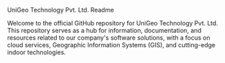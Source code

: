 UniGeo Technology Pvt. Ltd. Readme

Welcome to the official GitHub repository for UniGeo Technology Pvt. Ltd. This repository serves as a hub for information, documentation, and resources related to our company's software solutions, with a focus on cloud services, Geographic Information Systems (GIS), and cutting-edge indoor technologies.
<!---
Unigeo/Unigeo is a ✨ special ✨ repository because its `README.md` (this file) appears on your GitHub profile.
You can click the Preview link to take a look at your changes.
--->
